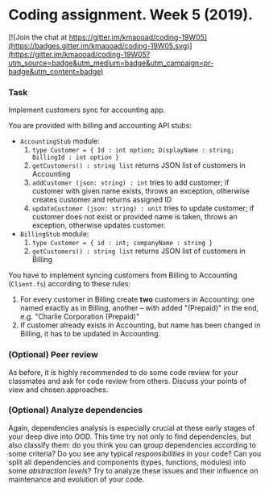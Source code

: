 # Coding assignment. Week 5 (2019).

[![Join the chat at https://gitter.im/kmaooad/coding-19W05](https://badges.gitter.im/kmaooad/coding-19W05.svg)](https://gitter.im/kmaooad/coding-19W05?utm_source=badge&utm_medium=badge&utm_campaign=pr-badge&utm_content=badge)
<NEVER BUILT>
 
### Task

Implement customers sync for accounting app.

You are provided with billing and accounting API stubs:
 - `AccountingStub` module:
    1. `type Customer = { Id : int option; DisplayName : string; BillingId : int option }`
    2. `getCustomers() : string list` returns JSON list of customers in Accounting
    3. `addCustomer (json: string) : int` tries to add customer; if customer with given name exists, throws an exception, otherwise creates customer and returns assigned ID
    4. `updateCustomer (json: string) : unit` tries to update customer; if customer does not exist or provided name is taken, throws an exception, otherwise updates customer.
 - `BillingStub` module:
    1. `type Customer = { id : int; companyName : string }`
    2. `getCustomers() : string list` returns JSON list of customers in Billing

You have to implement syncing customers from Billing to Accounting (`Client.fs`) according to these rules:
1. For every customer in Billing create **two** customers in Accounting: one named exactly as in Billing, another – with added "(Prepaid)" in the end, e.g. "Charlie Corporation (Prepaid)"
2. If customer already exists in Accounting, but name has been changed in Billing, it has to be updated in Accounting. 

### (Optional) Peer review

As before, it is highly recommended to do some code review for your classmates and ask for code review from others. Discuss your points of view and chosen approaches.

### (Optional) Analyze dependencies

Again, dependencies analysis is especially crucial at these early stages of your deep dive into OOD. This time try not only to find dependencies, but also classify them: do you think you can group dependencies according to some criteria? Do you see any typical *responsibilities* in your code? Can you split all dependencies and components (types, functions, modules) into some *abstraction levels*? Try to analyze these issues and their influence on maintenance and evolution of your code. 
